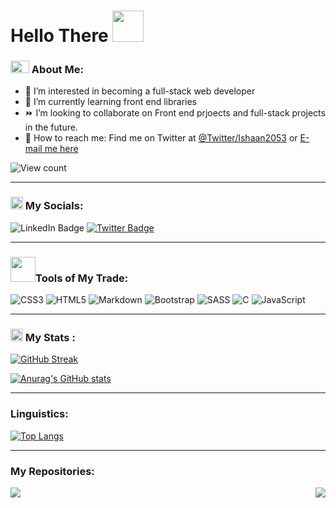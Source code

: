 <h1> Hello There
  <img src="https://media.giphy.com/media/w1OBpBd7kJqHrJnJ13/giphy.gif" width="50px">
</h1>
  
### <img src="https://media.giphy.com/media/fSAxCC2BDAmC9kxl0N/giphy.gif" width="30px" height="20px"> About Me:
- 👀 I’m interested in becoming a full-stack web developer
- 🌱 I’m currently learning front end libraries
- ⏩ I’m looking to collaborate on Front end prjoects and full-stack projects in the future.
- 📧 How to reach me: Find me on Twitter at [@Twitter/Ishaan2053](https://Twitter.com/@Ishaan2053) or [E-mail me here](ishaan2053@gmail.com)
<img src="https://komarev.com/ghpvc/?username=Ishaan2053&style=flat-square&color=blue" alt="View count" align="center">

---

### <img align="bottom" src="https://media.giphy.com/media/in4epVtjWjc1NWI6Xl/giphy.gif" width="20px"> My Socials:
<div id="badges>
  <a href="https://www.linkedin.com/in/ishaan2053 width="15px">
  <img src="https://img.shields.io/badge/LinkedIn-blue?style=for-the-badge&logo=linkedin&logoColor=white" alt="LinkedIn Badge"/>
  </a>                                                                                                                           
  <a href="https://Twitter.com/@Ishaan2053">
  <img src="https://img.shields.io/badge/Twitter-blue?style=for-the-badge&logo=twitter&logoColor=white" alt="Twitter Badge"/>
  </a>                                                                                                                         
  </div>

---
                                                                                                       
### <img align="bottom" src="https://media.giphy.com/media/jSKBmKkvo2dPQQtsR1/giphy.gif" width="40px">Tools of My Trade:                                             
![CSS3](https://img.shields.io/badge/css3-%231572B6.svg?style=flat&logo=css3&logoColor=white) 
   ![HTML5](https://img.shields.io/badge/html5-%23E34F26.svg?style=flat&logo=html5&logoColor=white)
   ![Markdown](https://img.shields.io/badge/markdown-%23000000.svg?style=flat&logo=markdown&logoColor=white) 
![Bootstrap](https://img.shields.io/badge/bootstrap-%23563D7C.svg?style=flat&logo=bootstrap&logoColor=white) 
![SASS](https://img.shields.io/badge/SASS-hotpink.svg?style=flat&logo=SASS&logoColor=white)   ![C](https://img.shields.io/badge/c-%2300599C.svg?style=flat&logo=c&logoColor=white)
![JavaScript](https://img.shields.io/badge/javascript-%23323330.svg?style=flat&logo=javascript&logoColor=%23F7DF1E)         

                                                                                             
---
                                                                                                                                                        
### <img src="https://media.giphy.com/media/47GPQ7ZzivsemHKPvB/giphy.gif" width="20px"> My Stats :
[![GitHub Streak](http://github-readme-streak-stats.herokuapp.com?user=Ishaan2053&theme=tokyonight&hide_border=true&stroke=D6DD1A&fire=FFF92D&dates=DDDDDD)](https://git.io/streak-stats)

                                                                                                       
[![Anurag's GitHub stats](https://github-readme-stats-git-masterrstaa-rickstaa.vercel.app/api?username=Ishaan2053&theme=tokyonight&show_icons=true&hide_border=true&count_private=true)](https://github.com/anuraghazra/github-readme-stats)

---
### Linguistics:

[![Top Langs](https://github-readme-stats-git-masterrstaa-rickstaa.vercel.app/api/top-langs/?username=Ishaan2053&layout=compact&theme=tokyonight&hide_border=true)](https://github.com/anuraghazra/github-readme-stats)   

---

### My Repositories:

<a href="https://github.com/Ishaan2053/FCC-Data-Visualization-Certification-Projects">
  <img align="center" src="https://github-readme-stats-git-masterrstaa-rickstaa.vercel.app/api/pin/?username=Ishaan2053&repo=FCC-Data-Visualization-Certification-Projects&theme=tokyonight&hide_border=true" />
</a>

<a href="https://github.com/Ishaan2053/MovieFind-Movie-Recommender-System">
  <img align="right" src="https://github-readme-stats-git-masterrstaa-rickstaa.vercel.app/api/pin/?username=Ishaan2053&repo=MovieFind-Movie-Recommender-System&theme=tokyonight&hide_border=true" />
</a>
